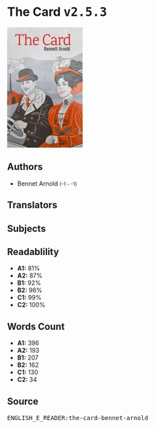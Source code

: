 # The Card <kbd>v2.5.3</kbd>

![](./cover.medium.jpg "")

## Authors


 - Bennet Arnold <small>(-1 - -1)</small>

## Translators



## Subjects



## Readablility


 - **A1:** 81%
 - **A2:** 87%
 - **B1:** 92%
 - **B2:** 96%
 - **C1:** 99%
 - **C2:** 100%

## Words Count


 - **A1:** 396
 - **A2:** 193
 - **B1:** 207
 - **B2:** 162
 - **C1:** 130
 - **C2:** 34

## Source


<kbd>ENGLISH_E_READER:the-card-bennet-arnold</kbd>
